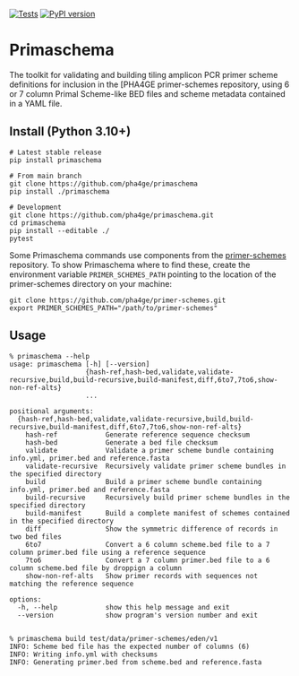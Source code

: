 [![Tests](https://github.com/pha4ge/primaschema/actions/workflows/test.yml/badge.svg)](https://github.com/pha4ge/primaschema/actions/workflows/test.yml) [![PyPI version](https://badge.fury.io/py/primaschema.svg)](https://pypi.org/project/primaschema)

# Primaschema

The toolkit for validating and building tiling amplicon PCR primer scheme definitions for inclusion in the [PHA4GE primer-schemes repository, using 6 or 7 column Primal Scheme-like BED files and scheme metadata contained in a YAML file.



## Install (Python 3.10+)

```
# Latest stable release
pip install primaschema

# From main branch
git clone https://github.com/pha4ge/primaschema
pip install ./primaschema

# Development
git clone https://github.com/pha4ge/primaschema.git
cd primaschema
pip install --editable ./
pytest
```

Some Primaschema commands use components from the [primer-schemes](https://github.com/pha4ge/primer-schemes) repository. To show Primaschema where to find these, create the environment variable `PRIMER_SCHEMES_PATH` pointing to the location of the primer-schemes directory on your machine:

```
git clone https://github.com/pha4ge/primer-schemes.git
export PRIMER_SCHEMES_PATH="/path/to/primer-schemes"
```



## Usage

```
% primaschema --help
usage: primaschema [-h] [--version]
                   {hash-ref,hash-bed,validate,validate-recursive,build,build-recursive,build-manifest,diff,6to7,7to6,show-non-ref-alts}
                   ...

positional arguments:
  {hash-ref,hash-bed,validate,validate-recursive,build,build-recursive,build-manifest,diff,6to7,7to6,show-non-ref-alts}
    hash-ref            Generate reference sequence checksum
    hash-bed            Generate a bed file checksum
    validate            Validate a primer scheme bundle containing info.yml, primer.bed and reference.fasta
    validate-recursive  Recursively validate primer scheme bundles in the specified directory
    build               Build a primer scheme bundle containing info.yml, primer.bed and reference.fasta
    build-recursive     Recursively build primer scheme bundles in the specified directory
    build-manifest      Build a complete manifest of schemes contained in the specified directory
    diff                Show the symmetric difference of records in two bed files
    6to7                Convert a 6 column scheme.bed file to a 7 column primer.bed file using a reference sequence
    7to6                Convert a 7 column primer.bed file to a 6 column scheme.bed file by droppign a column
    show-non-ref-alts   Show primer records with sequences not matching the reference sequence

options:
  -h, --help            show this help message and exit
  --version             show program's version number and exit


% primaschema build test/data/primer-schemes/eden/v1
INFO: Scheme bed file has the expected number of columns (6)
INFO: Writing info.yml with checksums
INFO: Generating primer.bed from scheme.bed and reference.fasta
```

